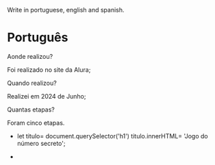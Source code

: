 Write in portuguese, english and spanish.

# Português 

Aonde realizou?

Foi realizado no site da Alura;

Quando realizou?

Realizei em 2024 de Junho;

Quantas etapas?

Foram cinco etapas.


- let titulo= document.querySelector('h1') 
titulo.innerHTML= 'Jogo do número secreto';

-

